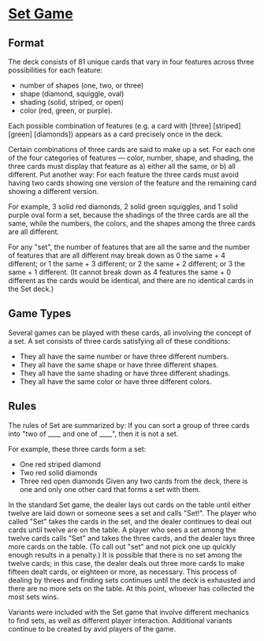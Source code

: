 #  [Set Game](https://en.wikipedia.org/wiki/Set_(card_game))

## Format

The deck consists of 81 unique cards that vary in four features across three possibilities for each feature:
* number of shapes (one, two, or three)
* shape (diamond, squiggle, oval)
* shading (solid, striped, or open)
* color (red, green, or purple).

Each possible combination of features (e.g. a card with [three] [striped] [green] [diamonds])
appears as a card precisely once in the deck.

Certain combinations of three cards are said to make up a set. For each one of the four categories of features — color, number, shape, and shading, the three cards must display that feature as a) either all the same, or b) all different. Put another way: For each feature the three cards must avoid having two cards showing one version of the feature and the remaining card showing a different version.

For example, 3 solid red diamonds, 2 solid green squiggles, and 1 solid purple oval form a set, because the shadings of the three cards are all the same, while the numbers, the colors, and the shapes among the three cards are all different.

For any "set", the number of features that are all the same and the number of features that are all different may break down as 0 the same + 4 different; or 1 the same + 3 different; or 2 the same + 2 different; or 3 the same + 1 different. (It cannot break down as 4 features the same + 0 different as the cards would be identical, and there are no identical cards in the Set deck.)

## Game Types

Several games can be played with these cards, all involving the concept of a set. A set consists of three cards satisfying all of these conditions: 
* They all have the same number or have three different numbers.
* They all have the same shape or have three different shapes.
* They all have the same shading or have three different shadings.
* They all have the same color or have three different colors.

## Rules

The rules of Set are summarized by: If you can sort a group of three cards into "two of ____ and one of ____", then it is not a set.

For example, these three cards form a set:
* One red striped diamond
* Two red solid diamonds
* Three red open diamonds
Given any two cards from the deck, there is one and only one other card that forms a set with them.

In the standard Set game, the dealer lays out cards on the table until either twelve are laid down or someone sees a set and calls "Set!". The player who called "Set" takes the cards in the set, and the dealer continues to deal out cards until twelve are on the table. A player who sees a set among the twelve cards calls "Set" and takes the three cards, and the dealer lays three more cards on the table. (To call out "set" and not pick one up quickly enough results in a penalty.) It is possible that there is no set among the twelve cards; in this case, the dealer deals out three more cards to make fifteen dealt cards, or eighteen or more, as necessary. This process of dealing by threes and finding sets continues until the deck is exhausted and there are no more sets on the table. At this point, whoever has collected the most sets wins.

Variants were included with the Set game that involve different mechanics to find sets, as well as different player interaction. Additional variants continue to be created by avid players of the game.

